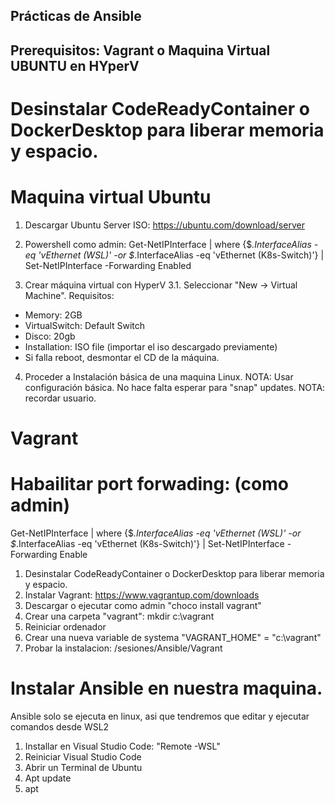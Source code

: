 ## Prácticas de Ansible
## Prerequisitos: Vagrant o Maquina Virtual UBUNTU en HYperV
#  Desinstalar CodeReadyContainer o DockerDesktop para liberar memoria y espacio.
# Maquina virtual Ubuntu
1. Descargar Ubuntu Server ISO: https://ubuntu.com/download/server
2. Powershell como admin: Get-NetIPInterface | where {$_.InterfaceAlias -eq 'vEthernet (WSL)' -or $_.InterfaceAlias -eq 'vEthernet (K8s-Switch)'} | Set-NetIPInterface -Forwarding Enabled

3. Crear máquina virtual con HyperV
3.1. Seleccionar "New -> Virtual Machine". Requisitos:
- Memory: 2GB
- VirtualSwitch: Default Switch
- Disco: 20gb
- Installation: ISO file (importar el iso descargado previamente)
- Si falla reboot, desmontar el CD de la máquina.

4. Proceder a Instalación básica de una maquina Linux.
NOTA: Usar configuración básica. No hace falta esperar para "snap" updates.
NOTA: recordar usuario.


# Vagrant 
# Habailitar port forwading: (como admin)
Get-NetIPInterface | where {$_.InterfaceAlias -eq 'vEthernet (WSL)' -or $_.InterfaceAlias -eq 'vEthernet (K8s-Switch)'} | Set-NetIPInterface -Forwarding Enable

1. Desinstalar CodeReadyContainer o DockerDesktop para liberar memoria y espacio.
2. Instalar Vagrant: https://www.vagrantup.com/downloads
3. Descargar o ejecutar como admin "choco install vagrant"
4. Crear una carpeta "vagrant": mkdir c:\vagrant
4. Reiniciar ordenador
5. Crear una nueva variable de systema "VAGRANT_HOME" = "c:\vagrant"
6. Probar la instalacion: /sesiones/Ansible/Vagrant

# Instalar Ansible en nuestra maquina.
Ansible solo se ejecuta en linux, asi que tendremos que editar y ejecutar comandos desde WSL2

1. Installar en Visual Studio Code: "Remote -WSL"
2. Reiniciar Visual Studio Code
3. Abrir un Terminal de Ubuntu
4. Apt update
5. apt 

